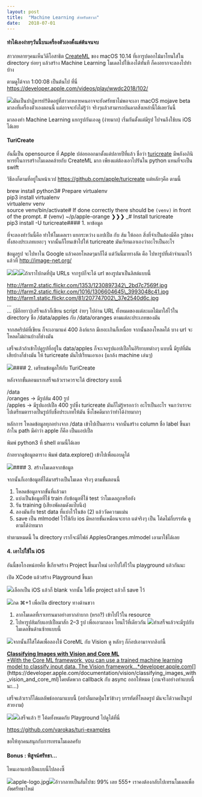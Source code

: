 ```yaml
---
layout:	post
title:	"Machine Learning สำหรับสาวก"
date:	2018-07-01
---
```


  #### ทำได้เองง่ายๆวันนี้บนเครื่องตัวเองตั้งแต่ต้นจนจบ

สาวกหลายๆคนเห็นวิดีโอสาธิต [CreateML](https://developer.apple.com/documentation/create_ml) ของ macOS 10.14 ที่เอารูปดอกไม้มาโยนใส่ใน directory ย่อยๆ แล้วสร้าง Machine Learning โมเดลไปใช้เองได้ทันที ก็คงอยากจะลองไปทำบ้าง

ตามดูได้จาก 1:00:08 เป็นต้นไป ที่นี่ <https://developer.apple.com/videos/play/wwdc2018/102/>

![](/img/1*mhtO2fo15i57nQF21wW07g.jpeg)มันเป็นปาฎิหารย์!!ติดอยู่ที่สาวกหลายคนอาจจะยังศรัทธาไม่พอจะเอา macOS mojave beta มาลงที่เครื่องตัวเองตอนนี้ แต่อาจจะยังไม่รู้ว่า จริงๆแล้วสามารถบันดาลสิ่งเหล่านี้ได้เลยวันนี้

มาลองทำ Machine Learning แยกรูปกันเองดู​ (ง่ายมาก)​ เริ่มกันตั้งแต่มีรูป ไปจนถึงใช้บน iOS ได้เลย

#### TuriCreate

อันนี้เป็น opensource ที่ Apple ปล่อยออกมาตั้งแต่ปลายปีที่แล้ว ชื่อว่า [turicreate](https://github.com/apple/turicreate) มีพลังอภินิหารย์ในการสร้างโมเดลคล้ายกับ CreateML มาก เพียงแต่ต้องเอาไปรันใน python แทนที่จะเป็น swift

วิธีลงก็ตามที่อยู่ในหน้าเวป <https://github.com/apple/turicreate> แต่หลักๆคือ ตามนี้

brew install python3# Prepare virtualenv  
pip3 install virtualenv  
virtualenv venv  
source venv/bin/activate# If done correctly there should be `(venv)` in front of the prompt. # (venv) ~/p/apple-orange ❯❯❯ \_# Install turicreate  
pip3 install -U turicreate#### 1. หาข้อมูล

ที่จะลองทำวันนี้คือ ทำให้โมเดลเรา แยกระหว่าง แอปเปิ้ล กับ ส้ม ให้ออก สิ่งที่จำเป็นต้องมีคือ รูปของทั้งสองประเภทเยอะๆ จากนั้นก็โยนเข้าไปให้ turicreate มันเรียนเอาเองว่าอะไรเป็นอะไร

ข้อมูลรูป จะไปหาใน Google แล้วคอยโหลดๆมาก็ได้ แต่วันนี้มาทางลัด คือ ไปหารูปที่เค้าจำแนกไว้แล้วที่ <http://image-net.org/>

![](/img/1*enSuBEMdyt5LcGBrR82leQ.png)![](/img/1*q2EbVfbJUO4jr-PGL5oeKw.png)![](/img/1*PRMaMiAT4aoObzePC6LMEg.png)ถ้าเราไปกดที่ปุ่ม URLs จากรูปก็จะได้ url ของรูปมาเป็นลิสต์แบบนี้

http://farm2.static.flickr.com/1353/1230897342\_2bd7c7569f.jpg  
http://farm2.static.flickr.com/1016/1306604645\_3993048c41.jpg  
http://farm1.static.flickr.com/81/207747002\_37e2540d6c.jpg  
...  
... (มีอีกยาว)เสร็จแล้วก็เขียน script ง่ายๆ ไปอ่าน URL ทั้งหมดของแต่ละผลไม้มาใส่ไว้ใน​ directory ชื่อ /data/apples กับ /data/oranges ตามแต่ละประเภทของมัน

จากสคริปต์ที่เขียน ก็จะเอามาแค่ 400 ลิงก์แรก มีเยอะเกินก็เหนื่อย จากนั้นลองโหลดได้ บาง url จะโหลดไม่ผ่านบ้างก็ช่างมัน

เสร็จแล้วถ้าเข้าไปดูรูปที่อยู่ใน data/apples ก็จะเจอรูปแอปเปิ้ลในอิริยาบทต่างๆ แบบนี้ มีรูปที่มันเสียบ้างก็ช่างมัน ให้ turicreate มันไปเรียนเอาเอง (แกล้ง machine เล่นๆ)

![](/img/1*-mup9n72R5fNxxAFRh5fvQ.png)#### 2. เตรียมข้อมูลให้กับ TuriCreate

หลังจากขั้นตอนแรกเสร็จแล้วเราควรจะได้ directory แบบนี้

/data  
 /oranges -> มีรูปส้ม 400 รูป  
 /apples -> มีรูปแอปเปิ้ล 400 รูปซึ่ง turicreate มันก็ไม่รู้หรอกว่า อะไรเป็นอะไร จนกว่าเราจะไปเตรียมตารางเป็นรูปกับชื่อประเภทให้มัน ซึ่งโชคดีมากว่าทำได้ง่ายมากๆ

หลักการ โหลดข้อมูลทุกอย่างจาก /data เข้าไปเป็นตาราง จากนั้นสร้าง column ชื่อ label ขึ้นมา ถ้าใน path มีคำว่า apple ก็คือ เป็นแอปเปิ้ล

พิมพ์ python3 ที่ shell ตามนี้ได้เลย

ถ้าอยากดูข้อมูลตาราง พิมพ์ data.explore() เข้าไปเพื่อแอบดูได้

![](/img/1*KELwBolFFQFwLgQP2gzfHQ.png)#### 3. สร้างโมเดลจากข้อมูล

จากนั้นก็เอาข้อมูลที่ได้มาสร้างเป็นโมเดล จริงๆ ตามขั้นตอนนี้

1. โหลดข้อมูลจากขั้นที่แล้วมา
2. แบ่งเป็นข้อมูลที่ใช้ train กับข้อมูลที่ใช้ test ว่าโมเดลถูกหรือยัง
3. รัน training (เสียงพัดลมดังแป๊บนึง)
4. ลองมันกับ test data ที่แบ่งไว้ในข้อ (2) แล้ววัดความแม่น
5. save เป็น mlmodel ไว้ใช้กับ ios
มีหลายขั้นเหมือนจะยาก แต่จริงๆ เป็น โค้ดไม่กี่บรรทัด ดูตามได้ง่ายมาก

ทำตามหมดนี้ ใน directory เราก็จะมีไฟล์ ApplesOranges.mlmodel เอามาใช้ได้เลย

#### 4. เอาไปใช้ใน iOS

อันนี้ขอโกงหน่อยคือ ขี้เกียจสร้าง Project ขี้นมาใหม่ เอาไปใส่ไว้ใน playground แล้วกันนะ

เปิด XCode แล้วสร้าง Playground ขี้นมา

![](/img/1*DToSicgYcsEGNaNTKNN1Kw.png)เลือกเป็น iOS แล้วก็ blank จากนั้น ใส่ชื่อ project แล้วก็ save ไว้

![](/img/1*V3ACD4ptdOJapGrxrGK2Cg.png)กด ⌘+1 เพื่อเปิด directory ทางด้านขวา

1. ลากโมเดลที่เราเทรนมาอย่างยากลำบาก (หรอ?) เข้าไปไว้ใน resource
2. ไปหารูปส้มกับแอปเปิ้ลมาสัก 2–3 รูป เพื่อเอามาลอง โยนไว้ที่เดียวกัน
![](/img/1*Q1RPxQNPig_XcVOajfykGQ.png)ทำเสร็จแล้วจะมีรูปกับโมเดลขึ้นด้านซ้ายแบบนี้

![](/img/1*FZXNvWQqsej-SLgkMj-4dg.png)จากนั้นก็ใส่โค้ดเพื่อลองใช้ CoreML กับ Vision ดู หลักๆ ก็ก๊อปเอามาจากลิงก์นี้

[**Classifying Images with Vision and Core ML**  
*With the Core ML framework, you can use a trained machine learning model to classify input data. The Vision framework…*developer.apple.com](https://developer.apple.com/documentation/vision/classifying_images_with_vision_and_core_ml "https://developer.apple.com/documentation/vision/classifying_images_with_vision_and_core_ml")[](https://developer.apple.com/documentation/vision/classifying_images_with_vision_and_core_ml)โดยตัดพวก callback กับ async ออกให้หมด (งานจริงอย่างทำแบบนี้นะ…)

เสร็จแล้วเราก็ได้ผลลัพธ์ออกมาแบบนี้ (อย่าลืมกดปุ่ม​โชว์ข้างๆ บรรทัดที่โหลดรูป มันจะได้วาดเป็นรูปสวยงาม)

![](/img/1*4QuBu4y0gMWMhDfOzS1M4w.png)![](/img/1*yJe2s0YBd7iC-Gy9m3DBgg.png)เสร็จแล้ว !! โค้ดทั้งหมดกับ Playground ไปดูได้ที่นี่

<https://github.com/varokas/turi-examples>

ขอให้ทุกคนสนุกกับการเทรนโมเดลครับ

#### Bonus : พิสูจน์ศรัทธา…

ไหนเอาแอปเปิ้ลแบบนี้ไปลองซิ๊

![](/img/1*SdiSYqsEjUGZBIUjiDVVzA.jpeg)apple-logo.jpg![](/img/1*c4IWber-ohe21BwOz_L-nw.png)อ้าวกลายเป็นส้มไปซะ 99% เลย 555+ เราคงต้องกลับไปเทรนโมเดลเพื่ออัพศรัทธาใหม่

  